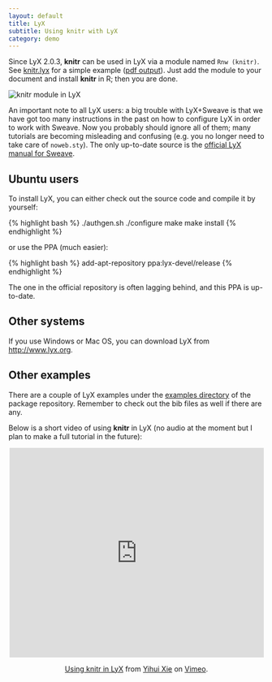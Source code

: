 ```yaml
---
layout: default
title: LyX
subtitle: Using knitr with LyX
category: demo
---
```


Since LyX 2.0.3, **knitr** can be used in LyX via a module named `Rnw (knitr)`. See [knitr.lyx](https://github.com/yihui/lyx/raw/master/examples/knitr.lyx) for a simple example ([pdf output](https://github.com/downloads/yihui/lyx/knitr.pdf)). Just add the module to your document and install **knitr** in R; then you are done.

![knitr module in LyX](http://i.imgur.com/jEKSh.png)

An important note to all LyX users: a big trouble with LyX+Sweave is that we have got too many instructions in the past on how to configure LyX in order to work with Sweave. Now you probably should ignore all of them; many tutorials are becoming misleading and confusing (e.g. you no longer need to take care of `noweb.sty`). The only up-to-date source is the [official LyX manual for Sweave](https://github.com/downloads/yihui/lyx/sweave.pdf).

## Ubuntu users

To install LyX, you can either check out the source code and compile it by yourself:

{% highlight bash %}
./authgen.sh
./configure
make
make install
{% endhighlight %}

or use the PPA (much easier):

{% highlight bash %}
add-apt-repository ppa:lyx-devel/release
{% endhighlight %}

The one in the official repository is often lagging behind, and this PPA is up-to-date.

## Other systems

If you use Windows or Mac OS, you can download LyX from <http://www.lyx.org>.

## Other examples

There are a couple of LyX examples under the [examples directory](https://github.com/yihui/knitr/tree/master/inst/examples) of the package repository. Remember to check out the bib files as well if there are any.

Below is a short video of using **knitr** in LyX (no audio at the moment but I plan to make a full tutorial in the future):

<div style="text-align: center;"><iframe src="http://player.vimeo.com/video/32948939?title=0&amp;byline=0&amp;portrait=0" width="501" height="413" frameborder="0" webkitAllowFullScreen mozallowfullscreen allowFullScreen></iframe><p><a href="http://vimeo.com/32948939">Using knitr in LyX</a> from <a href="http://vimeo.com/yihui">Yihui Xie</a> on <a href="http://vimeo.com">Vimeo</a>.</p></div>

